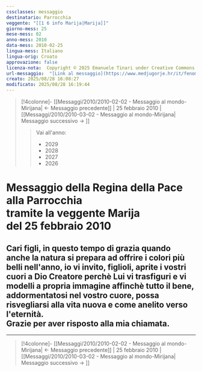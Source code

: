 ```yaml
---
cssclasses: messaggio
destinatario: Parrocchia
veggente: "[[1 6 info Marija|Marija]]"
giorno-mess: 25
mese-mess: 02
anno-mess: 2010
data-mess: 2010-02-25
lingua-mess: Italiano
lingua-orig: Croato
approvazione: false
licenza-nota:  Copyright © 2025 Emanuele Tinari under Creative Commons BY-NC-SA 4.0 https://creativecommons.org/licenses/by-nc-sa/4.0/
url-messaggio:  "[Link al messaggio](https://www.medjugorje.hr/it/fenomeno-di-medjugorje/messaggi-della-madonna/?datum=2010-2-25)"
creato: 2025/08/28 16:08:27
modificato: 2025/08/28 16:19:44
---
```


> [!4colonne]- [[Messaggi/2010/2010-02-02 - Messaggio al mondo-Mirijana| ← Messaggio precedente]] | 25 febbraio 2010 | [[Messaggi/2010/2010-03-02 - Messaggio al mondo-Mirijana| Messaggio successivo → ]]
>> <span class="verde">Vai all'anno:</span>
>> - 2029
>> - 2028
>> - 2027
>> - 2026
>

# Messaggio della Regina della Pace<br>alla Parrocchia<br>tramite la veggente Marija<br>del 25 febbraio 2010

## Cari figli, in questo tempo di grazia quando anche la natura si prepara ad offrire i colori più belli nell'anno, io vi invito, figlioli, aprite i vostri cuori a Dio Creatore perchè Lui vi trasfiguri e vi modelli a propria immagine affinchè tutto il bene, addormentatosi nel vostro cuore, possa risvegliarsi alla vita nuova e come anelito verso l'eternità.<br>Grazie per aver risposto alla mia chiamata.

***

> [!4colonne]- [[Messaggi/2010/2010-02-02 - Messaggio al mondo-Mirijana| ← Messaggio precedente]] | 25 febbraio 2010 | [[Messaggi/2010/2010-03-02 - Messaggio al mondo-Mirijana| Messaggio successivo → ]]
